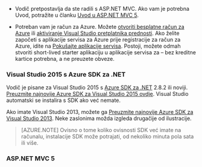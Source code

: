 * Vodič pretpostavlja da ste radili s ASP.NET MVC. Ako vam je potrebna Uvod, potražite u članku [Uvod u ASP.NET MVC 5](http://www.asp.net/mvc/overview/getting-started/introduction/getting-started).

* Potreban vam je račun za Azure. Možete [otvoriti besplatne račun za Azure](/pricing/free-trial/?WT.mc_id=A261C142F) ili [aktiviranje Visual Studio pretplatnika prednosti](/pricing/member-offers/msdn-benefits-details/?WT.mc_id=A261C142F). Ako želite započeti s aplikacije servisa za Azure prije registracije za račun za Azure, idite na [Pokušajte aplikacije servisa](http://go.microsoft.com/fwlink/?LinkId=523751). Postoji, možete odmah stvoriti short-lived starter aplikaciju u aplikacije servisa za – bez kreditne kartice potrebna, a ne preuzete obveze.

### <a name="setupdevenv"></a>Visual Studio 2015 s Azure SDK za .NET

Vodič je pisane za Visual Studio 2015 s [Azure SDK za .NET](../articles/dotnet-sdk.md) 2.8.2 ili noviji. [Preuzmite najnovije Azure SDK za Visual Studio 2015 ovdje](http://go.microsoft.com/fwlink/?linkid=518003). Visual Studio automatski se instalira s SDK ako već nemate.

Ako imate Visual Studio 2013, možete ga [Preuzmite najnovije Azure SDK za Visual Studio 2013](http://go.microsoft.com/fwlink/?LinkID=324322). Neke zaslonima možda izgleda drugačije od ilustracije.

>[AZURE.NOTE] Ovisno o tome koliko ovisnosti SDK već imate na računalu, instalacije SDK može potrajati, od nekoliko minuta pola sata ili više.

### <a name="aspnet-mvc-5"></a>ASP.NET MVC 5

